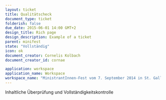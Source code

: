 ```yaml
---
layout: ticket
title: Qualitätscheck
document_type: ticket
folderish: false
due_date: 2015-06-01 14:00 GMT+2
design_title: Rich page
design_description: Example of a ticket
parent: minifest
state: "Vollständig"
icon: ok
document_creator: Cornelis Kolbach
document_creator_id: cornae

application: workspace
application_name: Workspace
workspace_name: "MinistrantInnen-Fest vom 7. September 2014 in St. Gallen"
---
```


Inhaltliche Überprüfung und Vollständigkeitskontrolle
